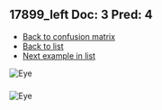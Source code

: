 ## 17899_left Doc: 3 Pred: 4
- [Back to confusion matrix](https://github.com/juliandewit/kaggle_retinopathy/blob/master/matrix.md)
- [Back to list](https://github.com/juliandewit/kaggle_retinopathy/blob/master/lists/34/list.md)
- [Next example in list](https://github.com/juliandewit/kaggle_retinopathy/blob/master/lists/34/17/17992_left.md)

![Eye](https://retinopaty.blob.core.windows.net/size1024/17899_left_3.jpeg)

### 

![Eye]()
